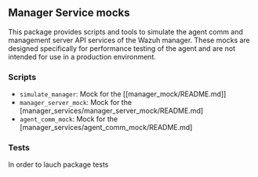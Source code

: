 ## Manager Service mocks

This package provides scripts and tools to simulate the agent comm and management server API services of the Wazuh manager.
These mocks are designed specifically for performance testing of the agent and are not intended for use in a production environment.

### Scripts

- `simulate_manager`: Mock for the [[manager_mock/README.md]]
- `manager_server_mock`: Mock for the [manager_services/manager_server_mock/README.md]
- `agent_comm_mock`: Mock for the [manager_services/agent_comm_mock/README.md]


### Tests

In order to lauch package tests
